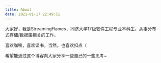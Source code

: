 ```yaml
---
title: About
date: 2021-01-17 22:49:51
---
```


大家好，我是StreamingFlames，同济大学17级软件工程专业本科生，从事分布式存储/数据库相关的工作。 

喜欢咖啡，喜欢读书，当然，也喜欢扣点（

希望能通过这个博客向大家分享一些自己的一些思考~